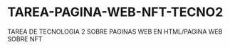 # TAREA-PAGINA-WEB-NFT-TECNO2
TAREA DE  TECNOLOGIA 2 SOBRE PAGINAS WEB EN HTML/PAGINA WEB SOBRE NFT
